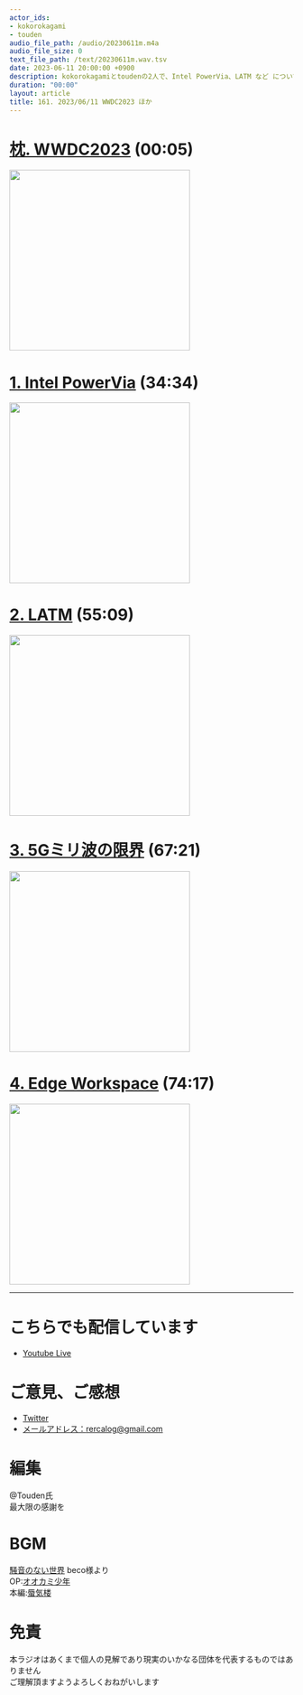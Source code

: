 ```yaml
---
actor_ids:
- kokorokagami
- touden
audio_file_path: /audio/20230611m.m4a
audio_file_size: 0
text_file_path: /text/20230611m.wav.tsv
date: 2023-06-11 20:00:00 +0900
description: kokorokagamiとtoudenの2人で、Intel PowerVia、LATM など について話しました。
duration: "00:00"
layout: article
title: 161. 2023/06/11 WWDC2023 ほか
---
```


# [枕. WWDC2023](https://www.gizmodo.jp/2023/06/wwdc-2023.html) (00:05)

[<img src="https://media.loom-app.com/gizmodo/dist/images/2023/06/06/screenshot59.jpg?w=640" width="320dp">](https://www.gizmodo.jp/2023/06/wwdc-2023.html)

# [1. Intel PowerVia](https://www.itmedia.co.jp/pcuser/articles/2306/05/news176.html) (34:34)

[<img src="https://image.itmedia.co.jp/pcuser/articles/2306/05/si7101-Intel-02.jpg" width="320dp">](https://www.itmedia.co.jp/pcuser/articles/2306/05/news176.html)

# [2. LATM](https://aiboom.net/archives/52607) (55:09)

[<img src="https://aiboom.net/wp-content/uploads/2023/06/AIDB_52607_3-768x424.png" width="320dp">](https://aiboom.net/archives/52607)

# [3. 5Gミリ波の限界](https://buzzap.jp/news/20230606-mmwave-5g-no-service-6g/) (67:21)

[<img src="https://buzzap.net/images/2019/12/13/5g-america-risks/03_m.png" width="320dp">](https://buzzap.jp/news/20230606-mmwave-5g-no-service-6g/)

# [4. Edge Workspace](https://forest.watch.impress.co.jp/docs/news/1505947.html) (74:17)

[<img src="https://asset.watch.impress.co.jp/img/wf/docs/1505/947/image3_l.png" width="320dp">](https://forest.watch.impress.co.jp/docs/news/1505947.html)

___

# こちらでも配信しています
- [Youtube Live](https://www.youtube.com/channel/UCD1zo-WnyFdE5w0pqvKblkA)

# ご意見、ご感想
- [Twitter](https://twitter.com/recalog1)
- [メールアドレス：rercalog@gmail.com](rercalog@gmail.com)

# 編集

@Touden氏  
最大限の感謝を  

# BGM

[騒音のない世界](http://noiselessworld.net/) beco様より  
OP:[オオカミ少年](https://soundcloud.com/baron1_3/wolfboy)  
本編:[蜃気楼](https://soundcloud.com/baron1_3/shinkirou)  

# 免責

本ラジオはあくまで個人の見解であり現実のいかなる団体を代表するものではありません  
ご理解頂ますようよろしくおねがいします  
